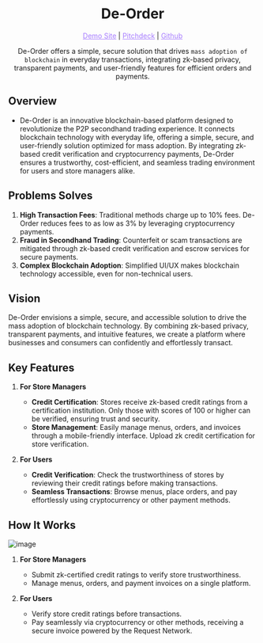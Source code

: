 <h1 align="center">De-Order</h1>

<p align="center">
  <a href="https://deorder.vercel.app/" style="color: #a77dff">Demo Site</a> | <a href="" style="color: #a77dff">Pitchdeck</a> | <a href="https://github.com/soaryong/deorder" style="color: #a77dff">Github</a>
</p>

<p align="center">De-Order offers a simple, secure solution that drives <code>mass adoption of blockchain</code> in everyday transactions, integrating zk-based privacy, transparent payments, and user-friendly features for efficient orders and payments.</p>

## Overview

- De-Order is an innovative blockchain-based platform designed to revolutionize the P2P secondhand trading experience. It connects blockchain technology with everyday life, offering a simple, secure, and user-friendly solution optimized for mass adoption. By integrating zk-based credit verification and cryptocurrency payments, De-Order ensures a trustworthy, cost-efficient, and seamless trading environment for users and store managers alike.  

## Problems Solves

1. **High Transaction Fees**: Traditional methods charge up to 10% fees. De-Order reduces fees to as low as 3% by leveraging cryptocurrency payments.  
2. **Fraud in Secondhand Trading**: Counterfeit or scam transactions are mitigated through zk-based credit verification and escrow services for secure payments.  
3. **Complex Blockchain Adoption**: Simplified UI/UX makes blockchain technology accessible, even for non-technical users.  

## Vision

De-Order envisions a simple, secure, and accessible solution to drive the mass adoption of blockchain technology. By combining zk-based privacy, transparent payments, and intuitive features, we create a platform where businesses and consumers can confidently and effortlessly transact.  

## Key Features  

1. **For Store Managers**  
   - **Credit Certification**: Stores receive zk-based credit ratings from a certification institution. Only those with scores of 100 or higher can be verified, ensuring trust and security.  
   - **Store Management**: Easily manage menus, orders, and invoices through a mobile-friendly interface. Upload zk credit certification for store verification.  

2. **For Users**  
   - **Credit Verification**: Check the trustworthiness of stores by reviewing their credit ratings before making transactions.  
   - **Seamless Transactions**: Browse menus, place orders, and pay effortlessly using cryptocurrency or other payment methods.  

## How It Works 

![image](https://github.com/user-attachments/assets/84399804-ad99-4ceb-ac2c-649d993272fc)

1. **For Store Managers**  
   - Submit zk-certified credit ratings to verify store trustworthiness.  
   - Manage menus, orders, and payment invoices on a single platform.  

2. **For Users**  
   - Verify store credit ratings before transactions.  
   - Pay seamlessly via cryptocurrency or other methods, receiving a secure invoice powered by the Request Network.
